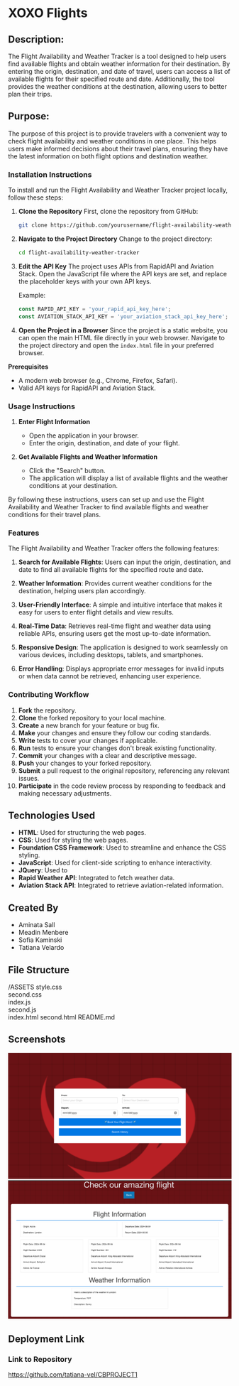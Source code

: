 # XOXO Flights

## Description:

The Flight Availability and Weather Tracker is a tool designed to help users find available flights and obtain weather information for their destination. By entering the origin, destination, and date of travel, users can access a list of available flights for their specified route and date. Additionally, the tool provides the weather conditions at the destination, allowing users to better plan their trips.

## Purpose:
The purpose of this project is to provide travelers with a convenient way to check flight availability and weather conditions in one place. This helps users make informed decisions about their travel plans, ensuring they have the latest information on both flight options and destination weather.

### Installation Instructions

To install and run the Flight Availability and Weather Tracker project locally, follow these steps:

1. **Clone the Repository**
   First, clone the repository from GitHub:
   ```sh
   git clone https://github.com/yourusername/flight-availability-weather-tracker.git
   ```

2. **Navigate to the Project Directory**
   Change to the project directory:
   ```sh
   cd flight-availability-weather-tracker
   ```

3. **Edit the API Key**
   The project uses APIs from RapidAPI and Aviation Stack. Open the JavaScript file where the API keys are set, and replace the placeholder keys with your own API keys.

   Example:
   ```javascript
   const RAPID_API_KEY = 'your_rapid_api_key_here';
   const AVIATION_STACK_API_KEY = 'your_aviation_stack_api_key_here';
   ```

4. **Open the Project in a Browser**
   Since the project is a static website, you can open the main HTML file directly in your web browser. Navigate to the project directory and open the `index.html` file in your preferred browser.

**Prerequisites**
- A modern web browser (e.g., Chrome, Firefox, Safari).
- Valid API keys for RapidAPI and Aviation Stack.

### Usage Instructions

1. **Enter Flight Information**
   - Open the application in your browser.
   - Enter the origin, destination, and date of your flight.

2. **Get Available Flights and Weather Information**
   - Click the "Search" button.
   - The application will display a list of available flights and the weather conditions at your destination.

By following these instructions, users can set up and use the Flight Availability and Weather Tracker to find available flights and weather conditions for their travel plans.

### Features

The Flight Availability and Weather Tracker offers the following features:

1. **Search for Available Flights**: Users can input the origin, destination, and date to find all available flights for the specified route and date.

2. **Weather Information**: Provides current weather conditions for the destination, helping users plan accordingly.

3. **User-Friendly Interface**: A simple and intuitive interface that makes it easy for users to enter flight details and view results.

4. **Real-Time Data**: Retrieves real-time flight and weather data using reliable APIs, ensuring users get the most up-to-date information.

5. **Responsive Design**: The application is designed to work seamlessly on various devices, including desktops, tablets, and smartphones.

6. **Error Handling**: Displays appropriate error messages for invalid inputs or when data cannot be retrieved, enhancing user experience.



### Contributing Workflow

1. **Fork** the repository.
2. **Clone** the forked repository to your local machine.
3. **Create** a new branch for your feature or bug fix.
4. **Make** your changes and ensure they follow our coding standards.
5. **Write** tests to cover your changes if applicable.
6. **Run** tests to ensure your changes don't break existing functionality.
7. **Commit** your changes with a clear and descriptive message.
8. **Push** your changes to your forked repository.
9. **Submit** a pull request to the original repository, referencing any relevant issues.
10. **Participate** in the code review process by responding to feedback and making necessary adjustments.

## Technologies Used

- **HTML**: Used for structuring the web pages.
- **CSS**: Used for styling the web pages.
- **Foundation CSS Framework**: Used to streamline and enhance the CSS styling.
- **JavaScript**: Used for client-side scripting to enhance interactivity.
- **JQuery**: Used to 
- **Rapid Weather API**: Integrated to fetch weather data.
- **Aviation Stack API**: Integrated to retrieve aviation-related information.

## Created By

- Aminata Sall
- Meadin Menbere
- Sofia Kaminski
- Tatiana Velardo

## File Structure

   /ASSETS
        style.css   
        second.css   
        index.js        
        second.js      
    index.html
    second.html 
    README.md


## Screenshots

![Screenshot of Project](firstpage.png)
![Screenshot of Project](secondpage.png)


## Deployment Link

### Link to Repository
https://github.com/tatiana-vel/CBPROJECT1



















